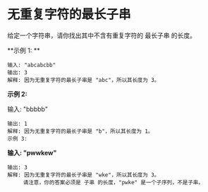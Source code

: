 # 无重复字符的最长子串

给定一个字符串，请你找出其中不含有重复字符的 最长子串 的长度。

**示例 1: **

```
输入: "abcabcbb"
输出: 3 
解释: 因为无重复字符的最长子串是 "abc"，所以其长度为 3。
```

**示例 2:**

输入: "bbbbb"
```
输出: 1
解释: 因为无重复字符的最长子串是 "b"，所以其长度为 1。
示例 3:
```

**输入: "pwwkew"**

```
输出: 3
解释: 因为无重复字符的最长子串是 "wke"，所以其长度为 3。
     请注意，你的答案必须是 子串 的长度，"pwke" 是一个子序列，不是子串。
```

